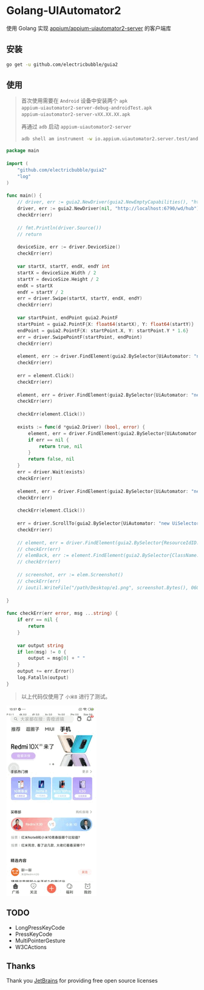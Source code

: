 # Golang-UIAutomator2

使用 Golang 实现 [appium/appium-uiautomator2-server](https://github.com/appium/appium-uiautomator2-server) 的客户端库

## 安装
```bash
go get -u github.com/electricbubble/guia2
```

## 使用

> 首次使用需要在 `Android` 设备中安装两个 `apk`  
> `appium-uiautomator2-server-debug-androidTest.apk`  
> `appium-uiautomator2-server-vXX.XX.XX.apk`
>  
> 再通过 `adb` 启动 `appium-uiautomator2-server`  
> ```bash
> adb shell am instrument -w io.appium.uiautomator2.server.test/androidx.test.runner.AndroidJUnitRunner
> ```

```go
package main

import (
	"github.com/electricbubble/guia2"
	"log"
)

func main() {
	// driver, err := guia2.NewDriver(guia2.NewEmptyCapabilities(), "http://localhost:6790/wd/hub")
	driver, err := guia2.NewDriver(nil, "http://localhost:6790/wd/hub")
	checkErr(err)

	// fmt.Println(driver.Source())
	// return

	deviceSize, err := driver.DeviceSize()
	checkErr(err)

	var startX, startY, endX, endY int
	startX = deviceSize.Width / 2
	startY = deviceSize.Height / 2
	endX = startX
	endY = startY / 2
	err = driver.Swipe(startX, startY, endX, endY)
	checkErr(err)

	var startPoint, endPoint guia2.PointF
	startPoint = guia2.PointF{X: float64(startX), Y: float64(startY)}
	endPoint = guia2.PointF{X: startPoint.X, Y: startPoint.Y * 1.6}
	err = driver.SwipePointF(startPoint, endPoint)
	checkErr(err)

	element, err := driver.FindElement(guia2.BySelector{UiAutomator: "new UiSelector().textStartsWith(\"MIUI\");"})
	checkErr(err)

	err = element.Click()
	checkErr(err)

	element, err = driver.FindElement(guia2.BySelector{UiAutomator: "new UiSelector().textStartsWith(\"查看更多\");"})
	checkErr(err)

	checkErr(element.Click())

	exists := func(d *guia2.Driver) (bool, error) {
		element, err = driver.FindElement(guia2.BySelector{UiAutomator: "new UiSelector().text(\"关注\");"})
		if err == nil {
			return true, nil
		}
		return false, nil
	}
	err = driver.Wait(exists)
	checkErr(err)

	element, err = driver.FindElement(guia2.BySelector{UiAutomator: "new UiSelector().textContains(\" 图像\");"})
	checkErr(err)

	checkErr(element.Click())

	err = driver.ScrollTo(guia2.BySelector{UiAutomator: "new UiSelector().textContains(\"全部评论\");"})
	checkErr(err)

	// element, err = driver.FindElement(guia2.BySelector{ResourceIdID: "cn.xuexi.android:id/TOP_LAYER_VIEW_ID"})
	// checkErr(err)
	// elemBack, err := element.FindElement(guia2.BySelector{ClassName: "android.widget.ImageView"})
	// checkErr(err)

	// screenshot, err := elem.Screenshot()
	// checkErr(err)
	// ioutil.WriteFile("/path/Desktop/e1.png", screenshot.Bytes(), 0600)

}

func checkErr(err error, msg ...string) {
	if err == nil {
		return
	}

	var output string
	if len(msg) != 0 {
		output = msg[0] + " "
	}
	output += err.Error()
	log.Fatalln(output)
}

```

> 以上代码仅使用了 `小米8` 进行了测试。


![example](https://github.com/electricbubble/ImageHosting/blob/master/img/202008091517_guia2.gif)


## TODO

- LongPressKeyCode
- PressKeyCode
- MultiPointerGesture
- W3CActions

## Thanks

Thank you [JetBrains](https://www.jetbrains.com/?from=gwda) for providing free open source licenses
